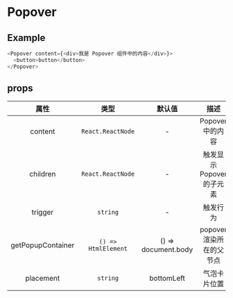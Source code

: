 # Popover

## Example

```javascript
<Popover content={<div>我是 Popover 组件中的内容</div>}>
  <button>button</button>
</Popover>
```

## props

|       属性        |        类型         |       默认值        |           描述            |
| :---------------: | :-----------------: | :-----------------: | :-----------------------: |
|      content      |  `React.ReactNode`  |          -          |     Popover 中的内容      |
|     children      |  `React.ReactNode`  |          -          | 触发显示 Popover 的子元素 |
|      trigger      |      `string`       |          -          |         触发行为          |
| getPopupContainer | `() => HtmlElement` | () => document.body | popover 渲染所在的父节点  |
|     placement     |      `string`       |     bottomLeft      |       气泡卡片位置        |
